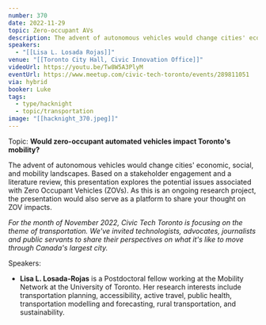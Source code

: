 ```yaml
---
number: 370
date: 2022-11-29
topic: Zero-occupant AVs
description: The advent of autonomous vehicles would change cities' economic, social, and mobility landscapes. Based on a stakeholder engagement and a literature review, this presentation explores the potential issues associated with Zero Occupant Vehicles (ZOVs). As this is an ongoing research project, the presentation would also serve as a platform to share your thought on ZOV impacts.
speakers:
  - "[[Lisa L. Losada Rojas]]"
venue: "[[Toronto City Hall, Civic Innovation Office]]"
videoUrl: https://youtu.be/Tw8W5A3PlyM
eventUrl: https://www.meetup.com/civic-tech-toronto/events/289811051
via: hybrid
booker: Luke
tags:
  - type/hacknight
  - topic/transportation
image: "[[hacknight_370.jpeg]]"
---
```

Topic: **Would zero-occupant automated vehicles impact Toronto's mobility?**

The advent of autonomous vehicles would change cities' economic, social, and mobility landscapes. Based on a stakeholder engagement and a literature review, this presentation explores the potential issues associated with Zero Occupant Vehicles (ZOVs). As this is an ongoing research project, the presentation would also serve as a platform to share your thought on ZOV impacts.

*For the month of November 2022, Civic Tech Toronto is focusing on the theme of transportation. We've invited technologists, advocates, journalists and public servants to share their perspectives on what it's like to move through Canada's largest city.*

Speakers:

* **Lisa L. Losada-Rojas** is a Postdoctoral fellow working at the Mobility Network at the University of Toronto. Her research interests include transportation planning, accessibility, active travel, public health, transportation modelling and forecasting, rural transportation, and sustainability.

